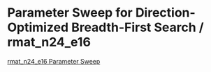 # Parameter Sweep for Direction-Optimized Breadth-First Search / rmat_n24_e16

[rmat_n24_e16 Parameter Sweep](https://raw.githubusercontent.com/gunrock/io/master/plots/gunrock_dobfs_heatmaps_rmat_n24_e16.000000_do_ab_table.html ':include :type=markdown')
